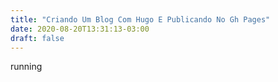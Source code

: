 ```yaml
---
title: "Criando Um Blog Com Hugo E Publicando No Gh Pages"
date: 2020-08-20T13:31:13-03:00
draft: false
---
```



running

